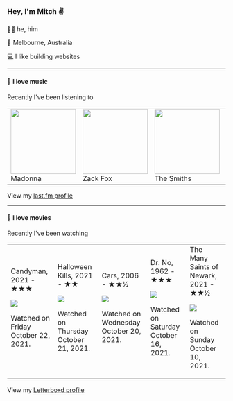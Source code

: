 <article><h3>Hey, I&#x27;m Mitch ✌️</h3><section><p>🙆‍♂️ he, him</p><p>📍 Melbourne, Australia</p><p>💻 I like building websites</p></section><hr/><section><h4>💽 I love music</h4><p>Recently I&#x27;ve been listening to</p><table><tbody><td><img src="https://lastfm.freetls.fastly.net/i/u/174s/17e19c96dc0c7cbb22db5fc742bd1c39.png" height="150px" alt="" role="presentation"/><br/>Madonna</td><td><img src="https://lastfm.freetls.fastly.net/i/u/174s/a67f9ba0a8aee656998a3f3cfbb39e47.png" height="150px" alt="" role="presentation"/><br/>Zack Fox</td><td><img src="https://lastfm.freetls.fastly.net/i/u/174s/53442bc27a314142a02d2df018b4161e.png" height="150px" alt="" role="presentation"/><br/>The Smiths</td><td><img src="https://lastfm.freetls.fastly.net/i/u/174s/60615ead3d8383e70e84a526817de4bf.png" height="150px" alt="" role="presentation"/><br/>Mazzy Star</td><td><img src="https://lastfm.freetls.fastly.net/i/u/174s/c3ef0cd171619836e07f1a7e180e649d.png" height="150px" alt="" role="presentation"/><br/>Young Thug</td></tbody></table><span>View my <a href="https://www.last.fm/user/mylsb">last.fm profile</a></span></section><hr/><section><h4>📼 I love movies</h4><p>Recently I&#x27;ve been watching</p><table><tbody><td>Candyman, 2021 - ★★★<br/><span> <p><img src="https://a.ltrbxd.com/resized/film-poster/4/9/3/4/4/1/493441-candyman-0-500-0-750-crop.jpg?k=a01d3c9ac9"/></p> <p>Watched on Friday October 22, 2021.</p> </span></td><td>Halloween Kills, 2021 - ★★<br/><span> <p><img src="https://a.ltrbxd.com/resized/film-poster/5/3/7/2/2/8/537228-halloween-kills-0-500-0-750-crop.jpg?k=6a84a4adc6"/></p> <p>Watched on Thursday October 21, 2021.</p> </span></td><td>Cars, 2006 - ★★½<br/><span> <p><img src="https://a.ltrbxd.com/resized/sm/upload/de/kp/63/hd/dWg33ektXuHmxjSjEulwDPTWbC2-0-500-0-750-crop.jpg?k=572f0eaec0"/></p> <p>Watched on Wednesday October 20, 2021.</p> </span></td><td>Dr. No, 1962 - ★★★<br/><span> <p><img src="https://a.ltrbxd.com/resized/film-poster/5/1/4/7/8/51478-dr-no-0-500-0-750-crop.jpg?k=bfd3255399"/></p> <p>Watched on Saturday October 16, 2021.</p> </span></td><td>The Many Saints of Newark, 2021 - ★★½<br/><span> <p><img src="https://a.ltrbxd.com/resized/film-poster/4/5/4/0/0/8/454008-the-many-saints-of-newark-0-500-0-750-crop.jpg?k=fc153c1991"/></p> <p>Watched on Sunday October 10, 2021.</p> </span></td></tbody></table><span>View my <a href="https://letterboxd.com/myslab/">Letterboxd profile</a></span></section></article>